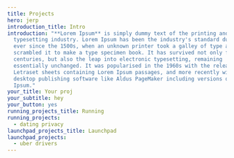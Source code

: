 ```yaml
---
title: Projects
hero: jerp
introduction_title: Intro
introduction: "**Lorem Ipsum** is simply dummy text of the printing and
  typesetting industry. Lorem Ipsum has been the industry's standard dummy text
  ever since the 1500s, when an unknown printer took a galley of type and
  scrambled it to make a type specimen book. It has survived not only five
  centuries, but also the leap into electronic typesetting, remaining
  essentially unchanged. It was popularised in the 1960s with the release of
  Letraset sheets containing Lorem Ipsum passages, and more recently with
  desktop publishing software like Aldus PageMaker including versions of Lorem
  Ipsum."
your_title: Your proj
your_subtitle: hey
your_button: yes
running_projects_title: Running
running_projects:
  - dating privacy
launchpad_projects_title: Launchpad
launchpad_projects:
  - uber drivers
---
```

